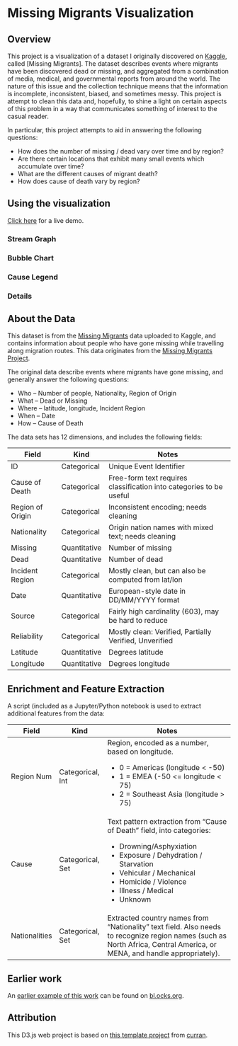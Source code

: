 # Missing Migrants Visualization

## Overview

This project is a visualization of a dataset I originally discovered on [Kaggle](), called [Missing Migrants].  The dataset describes events where migrants have been discovered dead or missing, and aggregated from a combination of media, medical, and governmental reports from around the world.  The nature of this issue and the collection technique means that the information is incomplete, inconsistent, biased, and sometimes messy.  This project is attempt to clean this data and, hopefully, to shine a light on certain aspects of this problem in a way that communicates something of interest to the casual reader.

In particular, this project attempts to aid in answering the following questions:

* How does the number of missing / dead vary over time and by region?
* Are there certain locations that exhibit many small events which accumulate over time?
* What are the different causes of migrant death?
* How does cause of death vary by region?

## Using the visualization

[Click here](https://github.com/dbeach24/missing-migrants-vis) for a live demo.

### Stream Graph



### Bubble Chart

### Cause Legend

### Details


## About the Data

This dataset is from the [Missing Migrants](https://www.kaggle.com/jmataya/missingmigrants) data uploaded to Kaggle, and contains information about people who have gone missing while travelling along migration routes.  This data originates from the [Missing Migrants Project](https://missingmigrants.iom.int/).

The original data describe events where migrants have gone missing, and generally answer the following questions:

* Who – Number of people, Nationality, Region of Origin
* What – Dead or Missing
* Where – latitude, longitude, Incident Region
* When – Date
* How – Cause of Death

The data sets has 12 dimensions, and includes the following fields:

| Field            | Kind          | Notes |
| ---------------- | ------------- | ----- |
| ID               | Categorical   | Unique Event Identifier |
| Cause of Death   | Categorical   | Free-form text requires classification into categories to be useful |
| Region of Origin | Categorical   | Inconsistent encoding; needs cleaning |
| Nationality      | Categorical   | Origin nation names with mixed text; needs cleaning |
| Missing          | Quantitative  | Number of missing |
| Dead             | Quantitative  | Number of dead |
| Incident Region  | Categorical   | Mostly clean, but can also be computed from lat/lon |
| Date             | Quantitative  | European-style date in DD/MM/YYYY format |
| Source           | Categorical   | Fairly high cardinality (603), may be hard to reduce |
| Reliability      | Categorical   | Mostly clean: Verified, Partially Verified, Unverified |
| Latitude         | Quantitative  | Degrees latitude |
| Longitude        | Quantitative  | Degrees longitude |

## Enrichment and Feature Extraction

A script (included as a Jupyter/Python notebook is used to extract additional features from the data:

| Field            | Kind             | Notes |
| ---------------- | ---------------- | ----- |
| Region Num       | Categorical, Int | Region, encoded as a number, based on longitude. <ul><li>0 = Americas (longitude < -50)</li><li>1 = EMEA (-50 <= longitude < 75)</li><li>2 = Southeast Asia (longitude > 75)</li></ul> |
| Cause            | Categorical, Set | Text pattern extraction from “Cause of Death” field, into categories:<ul><li>Drowning/Asphyxiation</li><li>Exposure / Dehydration / Starvation</li><li>Vehicular / Mechanical</li><li>Homicide / Violence</li><li>Illness / Medical</li><li>Unknown</li></ul>
| Nationalities    | Categorical, Set | Extracted country names from “Nationality” text field.  Also needs to recognize region names (such as North Africa, Central America, or MENA, and handle appropriately). |

## Earlier work

An [earlier example of this work](http://blockbuilder.org/dbeach24/599725c960ce2881b1dcd46c3b20e268) can be found on [bl.ocks.org](https://bl.ocks.org).

## Attribution

This D3.js web project is based on [this template project](https://github.com/curran/dataviz-project-template) from [curran](https://github.com/curran).
